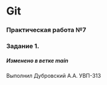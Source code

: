 # Git
### Практическая работа №7
### Задание 1.
##### Изменено в ветке main

Выполнил
Дубровский А.А.
УВП-313


